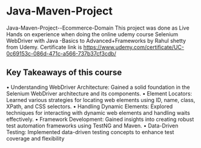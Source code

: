 # Java-Maven-Project
Java-Maven-Project--Ecommerce-Domain
This project was done as Live Hands on experience when doing the online udemy course Selenium WebDriver with Java -Basics to Advanced+Frameworks by Rahul shetty from Udemy. 
Certificate link is https://www.udemy.com/certificate/UC-0c69153c-086d-471c-a566-737b37cf3cdb/

## Key Takeaways of this course
•	Understanding WebDriver Architecture: Gained a solid foundation in the Selenium WebDriver architecture and its components. 
•	Element Locators: Learned various strategies for locating web elements using ID, name, class, XPath, and CSS selectors. 
•	Handling Dynamic Elements: Explored techniques for interacting with dynamic web elements and handling waits effectively. 
•	Framework Development: Gained insights into creating robust test automation frameworks using TestNG and Maven. 
•	Data-Driven Testing: Implemented data-driven testing concepts to enhance test coverage and flexibility
